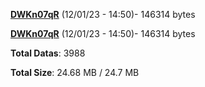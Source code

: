 [**DWKn07qR**](/data/DWKn07qR.txt) (12/01/23 - 14:50)- 146314 bytes

[**DWKn07qR**](/data/DWKn07qR.txt) (12/01/23 - 14:50)- 146314 bytes

**Total Datas**: 3988

**Total Size**: 24.68 MB / 24.7 MB
